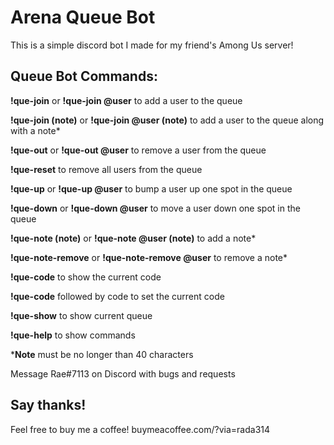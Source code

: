 # Arena Queue Bot

This is a simple discord bot I made for my friend's Among Us server!

## Queue Bot Commands:

**!que-join** or **!que-join @user** to add a user to the queue

**!que-join (note)** or **!que-join @user (note)** to add a user to the queue along with a note\*

**!que-out** or **!que-out @user** to remove a user from the queue

**!que-reset** to remove all users from the queue

**!que-up** or **!que-up @user** to bump a user up one spot in the queue

**!que-down** or **!que-down @user** to move a user down one spot in the queue

**!que-note (note)** or **!que-note @user (note)** to add a note*

**!que-note-remove** or **!que-note-remove @user** to remove a note*

**!que-code** to show the current code

**!que-code** followed by code to set the current code

**!que-show** to show current queue

**!que-help** to show commands


\***Note** must be no longer than 40 characters 

Message Rae#7113 on Discord with bugs and requests

## Say thanks!

Feel free to buy me a coffee! buymeacoffee.com/?via=rada314

